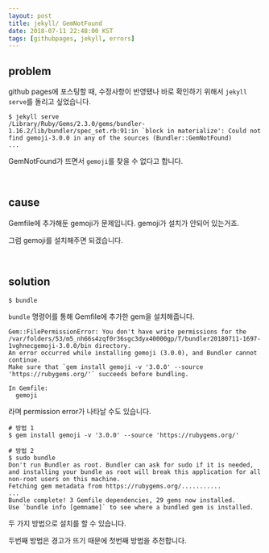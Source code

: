 ```yaml
---
layout: post
title: jekyll/ GemNotFound  
date: 2018-07-11 22:48:00 KST
tags: [githubpages, jekyll, errors]
---
```


## problem

github pages에 포스팅할 때, 수정사항이 반영됐나 바로 확인하기 위해서 `jekyll serve`를 돌리고 싶었습니다.

```shell
$ jekyll serve
/Library/Ruby/Gems/2.3.0/gems/bundler-1.16.2/lib/bundler/spec_set.rb:91:in `block in materialize': Could not find gemoji-3.0.0 in any of the sources (Bundler::GemNotFound)
...
```
GemNotFound가 뜨면서 `gemoji`를 찾을 수 없다고 합니다.

<br>

## cause

Gemfile에 추가해둔 gemoji가 문제입니다. gemoji가 설치가 안되어 있는거죠.

그럼 gemoji를 설치해주면 되겠습니다.

<br>

## solution

```shell
$ bundle
```
`bundle` 명령어를 통해 Gemfile에 추가한 gem을 설치해줍니다.

```shell
Gem::FilePermissionError: You don't have write permissions for the /var/folders/53/m5_nh66s4zqf0r36sgc3dyx40000gp/T/bundler20180711-1697-1vghnecgemoji-3.0.0/bin directory.
An error occurred while installing gemoji (3.0.0), and Bundler cannot continue.
Make sure that `gem install gemoji -v '3.0.0' --source 'https://rubygems.org/'` succeeds before bundling.

In Gemfile:
  gemoji
```
라며 permission error가 나타날 수도 있습니다.

```shell
# 방법 1
$ gem install gemoji -v '3.0.0' --source 'https://rubygems.org/'

# 방법 2
$ sudo bundle
Don't run Bundler as root. Bundler can ask for sudo if it is needed, and installing your bundle as root will break this application for all non-root users on this machine.
Fetching gem metadata from https://rubygems.org/...........
...
Bundle complete! 3 Gemfile dependencies, 29 gems now installed.
Use `bundle info [gemname]` to see where a bundled gem is installed.
```
두 가지 방법으로 설치를 할 수 있습니다.

두번째 방법은 경고가 뜨기 때문에 첫번째 방법을 추천합니다.

<br>

